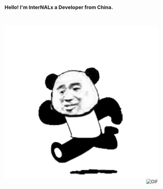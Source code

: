 ### Hello! I'm InterNALx a Developer from China.

<br />
<br />
  <img align="left" alt="GIF" src="https://github.com/InterNALXz/InterNALXz/blob/main/RUNPANDA.gif" />
  <img align="right" alt="GIF" src="https://media.giphy.com/media/836HiJc7pgzy8iNXCn/giphy.gif" />

